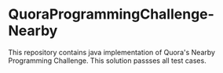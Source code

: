 QuoraProgrammingChallenge-Nearby
================================

This repository contains java implementation of Quora's Nearby Programming Challenge.
This solution passses all test cases.
